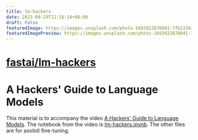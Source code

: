 ```yaml
---
title: lm-hackers
date: 2023-09-29T12:16:14+08:00
draft: False
featuredImage: https://images.unsplash.com/photo-1693922876041-7fb22341f33a?ixid=M3w0NjAwMjJ8MHwxfHJhbmRvbXx8fHx8fHx8fDE2OTU5NjA4OTZ8&ixlib=rb-4.0.3
featuredImagePreview: https://images.unsplash.com/photo-1693922876041-7fb22341f33a?ixid=M3w0NjAwMjJ8MHwxfHJhbmRvbXx8fHx8fHx8fDE2OTU5NjA4OTZ8&ixlib=rb-4.0.3
---
```


# [fastai/lm-hackers](https://github.com/fastai/lm-hackers)

# A Hackers' Guide to Language Models

This material is to accompany the video [A Hackers' Guide to Language Models](https://youtu.be/jkrNMKz9pWU). The notebook from the video is [lm-hackers.ipynb](lm-hackers.ipynb). The other files are for axolotl fine-tuning.
